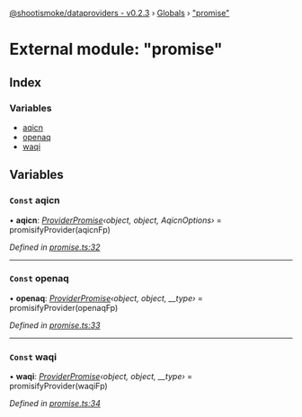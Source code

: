 [@shootismoke/dataproviders - v0.2.3](../README.md) › [Globals](../globals.md) › ["promise"](_promise_.md)

# External module: "promise"

## Index

### Variables

* [aqicn](_promise_.md#const-aqicn)
* [openaq](_promise_.md#const-openaq)
* [waqi](_promise_.md#const-waqi)

## Variables

### `Const` aqicn

• **aqicn**: *[ProviderPromise](../interfaces/_types_.providerpromise.md)‹object, object, AqicnOptions›* =  promisifyProvider(aqicnFp)

*Defined in [promise.ts:32](https://github.com/shootismoke/common/blob/b01485a/packages/dataproviders/src/promise.ts#L32)*

___

### `Const` openaq

• **openaq**: *[ProviderPromise](../interfaces/_types_.providerpromise.md)‹object, object, __type›* =  promisifyProvider(openaqFp)

*Defined in [promise.ts:33](https://github.com/shootismoke/common/blob/b01485a/packages/dataproviders/src/promise.ts#L33)*

___

### `Const` waqi

• **waqi**: *[ProviderPromise](../interfaces/_types_.providerpromise.md)‹object, object, __type›* =  promisifyProvider(waqiFp)

*Defined in [promise.ts:34](https://github.com/shootismoke/common/blob/b01485a/packages/dataproviders/src/promise.ts#L34)*
